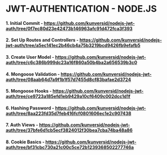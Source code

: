 # JWT-AUTHENTICATION - NODE.JS
#### 1. Initial Commit - https://github.com/kunversid/nodejs-jwt-auth/tree/0f7ec80d23e42473b146963afc91d472fca3f393
#### 2. Set Up Routes and Controllers - https://github.com/kunversid/nodejs-jwt-auth/tree/a5ec141ec2b46cb4a75b3219bcd9426fb9efafb5
#### 3. Create User Model - https://github.com/kunversid/nodejs-jwt-auth/tree/c6c386b999dc23a16f860a50b4ba2a656539b3c0
#### 4. Mongoose Validation - https://github.com/kunversid/nodejs-jwt-auth/tree/08aab64d7a9f1b1f57d7455d8cf83bafae2d3724
#### 5. Mongoose Hooks - https://github.com/kunversid/nodejs-jwt-auth/tree/ce9723a185efd1eb9429a10cf6409c002dcc1d1f
#### 6. Hashing Password - https://github.com/kunversid/nodejs-jwt-auth/tree/8aa223fd35d7feb416fcf0801606ec1e2c907438
#### 7. Auth Views - https://github.com/kunversid/nodejs-jwt-auth/tree/37bfe6d1cb5ecf3824012f30bea7cba74ba48a86
#### 8. Cookie Basics - https://github.com/kunversid/nodejs-jwt-auth/tree/bf31cbc730a21c00c5ce72b1239368502277746a
